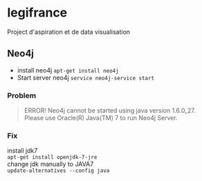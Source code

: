 legifrance
==========

Project d'aspiration et de data visualisation

## Neo4j

* install neo4j
`apt-get install neo4j`
* Start server neo4j
`service neo4j-service start`


### Problem
> ERROR! Neo4j cannot be started using java version 1.6.0_27.  
  Please use Oracle(R) Java(TM) 7 to run Neo4j Server.         

### Fix
install jdk7                                         
`apt-get install openjdk-7-jre`                             
change jdk manually to JAVA7                            
`update-alternatives --config java`                               

